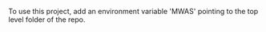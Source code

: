To use this project, add an environment variable 'MWAS' pointing to the top level folder of the repo.